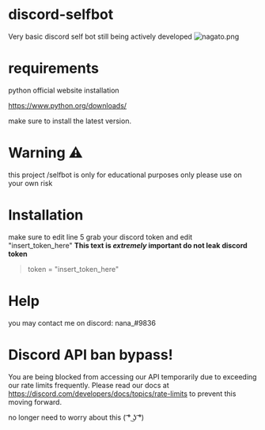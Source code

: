# discord-selfbot
Very basic discord self bot
still being actively developed
![nagato.png](https://files.catbox.moe/9cp0z4.png)

# requirements
python official website installation

https://www.python.org/downloads/

make sure to install the latest version.


# Warning ⚠️ 
this project /selfbot is only for educational purposes only please use on your own risk

# Installation
make sure to edit line 5 
grab your discord token and edit "insert_token_here"
**This text is _extremely_ important do not leak discord token**	
> token = "insert_token_here" 

# Help
 you may contact me on discord: nana_#9836

# Discord API ban bypass!

You are being blocked from accessing our API temporarily due to exceeding our rate limits frequently. Please read our docs at https://discord.com/developers/docs/topics/rate-limits to prevent this moving forward.

no longer need to worry about this ( ͡° ͜ʖ ͡°)
